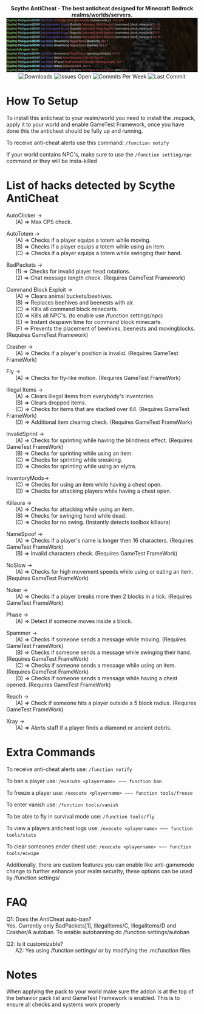 <div align="center">
  <b>Scythe AntiCheat - The best anticheat designed for Minecraft Bedrock realms/worlds/servers.</b>
  
  <img src="https://raw.githubusercontent.com/MrDiamond64/image-assets/main/scythe%20pog%20anticheat.png" width="600" alt="Scythe AntiCheat"/>
</div>
<div align="center">
  <img src="https://img.shields.io/github/downloads/MrDiamond64/Scythe-AntiCheat/total?style=for-the-badge" alt="Downloads"/>
  <img src="https://img.shields.io/github/issues/MrDiamond64/Scythe-AntiCheat?label=ISSUES%20OPEN&style=for-the-badge" alt="Issues Open"/>
  <img src="https://img.shields.io/github/commit-activity/m/MrDiamond64/Scythe-AntiCheat?style=for-the-badge" alt="Commits Per Week"/>
  <img src="https://img.shields.io/github/last-commit/MrDiamond64/Scythe-AntiCheat?style=for-the-badge" alt="Last Commit"/>
</div>

# How To Setup
To install this anticheat to your realm/world you need to install the .mcpack, apply it to your world and enable GameTest Framework, once you have done this the anticheat should be fully up and running.

To receive anti-cheat alerts use this command: ```/function notify```

If your world contains NPC's, make sure to use the ```/function setting/npc``` command or they will be insta-killed

# List of hacks detected by Scythe AntiCheat

  AutoClicker -><br />
&nbsp;&nbsp;&nbsp;&nbsp;&nbsp;&nbsp;(A) => Max CPS check.

  AutoTotem -><br />
&nbsp;&nbsp;&nbsp;&nbsp;&nbsp;&nbsp;(A) => Checks if a player equips a totem while moving.<br />
&nbsp;&nbsp;&nbsp;&nbsp;&nbsp;&nbsp;(B) => Checks if a player equips a totem while using an item.<br />
&nbsp;&nbsp;&nbsp;&nbsp;&nbsp;&nbsp;(C) => Checks if a player equips a totem while swinging their hand.<br />

  BadPackets -><br />
&nbsp;&nbsp;&nbsp;&nbsp;&nbsp;&nbsp;(1) => Checks for invalid player head rotations.<br />
&nbsp;&nbsp;&nbsp;&nbsp;&nbsp;&nbsp;(2) => Chat message length check. (Requires GameTest Framework)

  Command Block Exploit -><br />
&nbsp;&nbsp;&nbsp;&nbsp;&nbsp;&nbsp;(A) => Clears animal buckets/beehives.<br />
&nbsp;&nbsp;&nbsp;&nbsp;&nbsp;&nbsp;(B) => Replaces beehives and beenests with air.<br />
&nbsp;&nbsp;&nbsp;&nbsp;&nbsp;&nbsp;(C) => Kills all command block minecarts.<br />
&nbsp;&nbsp;&nbsp;&nbsp;&nbsp;&nbsp;(D) => Kills all NPC's. (to enable use /function settings/npc)<br />
&nbsp;&nbsp;&nbsp;&nbsp;&nbsp;&nbsp;(E) => Instant despawn time for command block minecarts.<br />
&nbsp;&nbsp;&nbsp;&nbsp;&nbsp;&nbsp;(F) => Prevents the placement of beehives, beenests and movingblocks.(Requires GameTest Framework)<br />

  Crasher -><br />
&nbsp;&nbsp;&nbsp;&nbsp;&nbsp;&nbsp;(A) => Checks if a player's position is invalid. (Requires GameTest FrameWork)<br />

  Fly -><br />
&nbsp;&nbsp;&nbsp;&nbsp;&nbsp;&nbsp;(A) => Checks for fly-like motion. (Requires GameTest FrameWork)

  Illegal Items -><br />
&nbsp;&nbsp;&nbsp;&nbsp;&nbsp;&nbsp;(A) => Clears illegal items from everybody's inventories.<br />
&nbsp;&nbsp;&nbsp;&nbsp;&nbsp;&nbsp;(B) => Clears dropped items.<br />
&nbsp;&nbsp;&nbsp;&nbsp;&nbsp;&nbsp;(C) => Checks for items that are stacked over 64. (Requires GameTest FrameWork)<br />
&nbsp;&nbsp;&nbsp;&nbsp;&nbsp;&nbsp;(D) => Additional item clearing check. (Requires GameTest FrameWork)
    
  InvalidSprint -><br />
&nbsp;&nbsp;&nbsp;&nbsp;&nbsp;&nbsp;(A) => Checks for sprinting while having the blindness effect. (Requires GameTest FrameWork)<br />
&nbsp;&nbsp;&nbsp;&nbsp;&nbsp;&nbsp;(B) => Checks for sprinting while using an item.<br />
&nbsp;&nbsp;&nbsp;&nbsp;&nbsp;&nbsp;(C) => Checks for sprinting while sneaking.<br />
&nbsp;&nbsp;&nbsp;&nbsp;&nbsp;&nbsp;(D) => Checks for sprinting while using an elytra.<br />

  InventoryMods-><br />
&nbsp;&nbsp;&nbsp;&nbsp;&nbsp;&nbsp;(C) => Checks for using an item while having a chest open.<br />
&nbsp;&nbsp;&nbsp;&nbsp;&nbsp;&nbsp;(D) => Checks for attacking players while having a chest open.<br />

  Killaura -><br />
&nbsp;&nbsp;&nbsp;&nbsp;&nbsp;&nbsp;(A) => Checks for attacking while using an item.<br />
&nbsp;&nbsp;&nbsp;&nbsp;&nbsp;&nbsp;(B) => Checks for swinging hand while dead.<br />
&nbsp;&nbsp;&nbsp;&nbsp;&nbsp;&nbsp;(C) => Checks for no swing. (Instantly detects toolbox killaura)

  NameSpoof -><br />
&nbsp;&nbsp;&nbsp;&nbsp;&nbsp;&nbsp;(A) => Checks if a player's name is longer then 16 characters. (Requires GameTest FrameWork)<br />
&nbsp;&nbsp;&nbsp;&nbsp;&nbsp;&nbsp;(B) => Invalid characters check. (Requires GameTest FrameWork)<br />

  NoSlow -><br />
&nbsp;&nbsp;&nbsp;&nbsp;&nbsp;&nbsp;(A) => Checks for high movement speeds while using or eating an item. (Requires GameTest FrameWork)

  Nuker -><br />
&nbsp;&nbsp;&nbsp;&nbsp;&nbsp;&nbsp;(A) => Checks if a player breaks more then 2 blocks in a tick. (Requires GameTest FrameWork)

  Phase -><br />
&nbsp;&nbsp;&nbsp;&nbsp;&nbsp;&nbsp;(A) => Detect if someone moves inside a block.

  Spammer -><br />
&nbsp;&nbsp;&nbsp;&nbsp;&nbsp;&nbsp;(A) => Checks if someone sends a message while moving. (Requires GameTest FrameWork)<br />
&nbsp;&nbsp;&nbsp;&nbsp;&nbsp;&nbsp;(B) => Checks if someone sends a message while swinging their hand. (Requires GameTest FrameWork)<br />
&nbsp;&nbsp;&nbsp;&nbsp;&nbsp;&nbsp;(C) => Checks if someone sends a message while using an item. (Requires GameTest FrameWork)<br />
&nbsp;&nbsp;&nbsp;&nbsp;&nbsp;&nbsp;(D) => Checks if someone sends a message while having a chest opened. (Requires GameTest FrameWork)<br />

  Reach -><br />
&nbsp;&nbsp;&nbsp;&nbsp;&nbsp;&nbsp;(A) => Check if someone hits a player outside a 5 block radius. (Requires GameTest FrameWork)<br />

  Xray -><br />
&nbsp;&nbsp;&nbsp;&nbsp;&nbsp;&nbsp;(A) => Alerts staff if a player finds a diamond or ancient debris.


# Extra Commands
To receive anti-cheat alerts use: ```/function notify```

To ban a player use: ```/execute <playername> ~~~ function ban```

To freeze a player use: ```/execute <playername> ~~~ function tools/freeze```

To enter vanish use: ```/function tools/vanish```

To be able to fly in survival mode use: ```/function tools/fly```

To view a players anticheat logs use: ```/execute <playername> ~~~ function tools/stats```

To clear someones ender chest use: ```/execute <playername> ~~~ function tools/ecwipe```

Additionally, there are custom features you can enable like anti-gamemode change to further enhance your realm security, these options can be used by /function settings/<name>

# FAQ

Q1: Does the AntiCheat auto-ban?<br />
Yes. Currently only BadPackets[1], IllegalItems/C, IllegalItems/D and Crasher/A autoban. To enable autobanning do /function settings/autoban

Q2: Is it customizable?<br />
&nbsp;&nbsp;&nbsp;&nbsp;&nbsp;&nbsp;A2: Yes using /function settings/<name> or by modifying the .mcfunction files

# Notes
When applying the pack to your world make sure the addon is at the top of the behavior pack list and GameTest Framework is enabled. This is to ensure all checks and systems work properly
